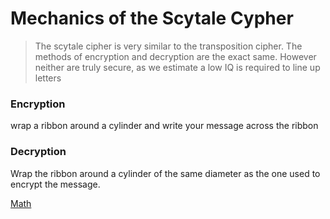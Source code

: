 # Mechanics of the Scytale Cypher

> The scytale cipher is very similar to the transposition cipher. The methods of encryption and decryption are the exact same. However neither are truly secure, as we estimate a low IQ is required to line up letters

### Encryption
wrap a ribbon around a cylinder and write your message across the ribbon

### Decryption
Wrap the ribbon around a cylinder of the same diameter as the one used to encrypt the message.

[Math](Scytale_MathAnalysis.md)
